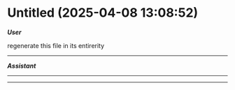 <!-- Generated by SpecStory -->

# Untitled (2025-04-08 13:08:52)

_**User**_

regenerate this file in its entirerity

---

_**Assistant**_



---



---

